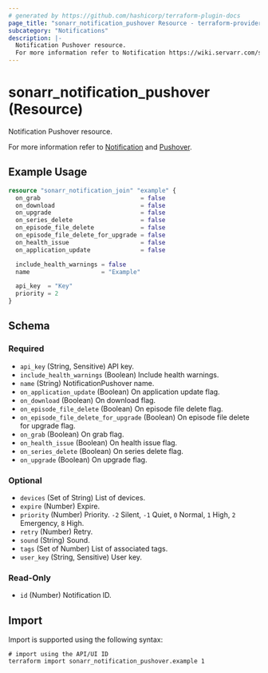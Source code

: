 ```yaml
---
# generated by https://github.com/hashicorp/terraform-plugin-docs
page_title: "sonarr_notification_pushover Resource - terraform-provider-sonarr"
subcategory: "Notifications"
description: |-
  Notification Pushover resource.
  For more information refer to Notification https://wiki.servarr.com/sonarr/settings#connect and Pushover https://wiki.servarr.com/sonarr/supported#pushover.
---
```


# sonarr_notification_pushover (Resource)

<!-- subcategory:Notifications -->Notification Pushover resource.
For more information refer to [Notification](https://wiki.servarr.com/sonarr/settings#connect) and [Pushover](https://wiki.servarr.com/sonarr/supported#pushover).

## Example Usage

```terraform
resource "sonarr_notification_join" "example" {
  on_grab                            = false
  on_download                        = false
  on_upgrade                         = false
  on_series_delete                   = false
  on_episode_file_delete             = false
  on_episode_file_delete_for_upgrade = false
  on_health_issue                    = false
  on_application_update              = false

  include_health_warnings = false
  name                    = "Example"

  api_key  = "Key"
  priority = 2
}
```

<!-- schema generated by tfplugindocs -->
## Schema

### Required

- `api_key` (String, Sensitive) API key.
- `include_health_warnings` (Boolean) Include health warnings.
- `name` (String) NotificationPushover name.
- `on_application_update` (Boolean) On application update flag.
- `on_download` (Boolean) On download flag.
- `on_episode_file_delete` (Boolean) On episode file delete flag.
- `on_episode_file_delete_for_upgrade` (Boolean) On episode file delete for upgrade flag.
- `on_grab` (Boolean) On grab flag.
- `on_health_issue` (Boolean) On health issue flag.
- `on_series_delete` (Boolean) On series delete flag.
- `on_upgrade` (Boolean) On upgrade flag.

### Optional

- `devices` (Set of String) List of devices.
- `expire` (Number) Expire.
- `priority` (Number) Priority. `-2` Silent, `-1` Quiet, `0` Normal, `1` High, `2` Emergency, `8` High.
- `retry` (Number) Retry.
- `sound` (String) Sound.
- `tags` (Set of Number) List of associated tags.
- `user_key` (String, Sensitive) User key.

### Read-Only

- `id` (Number) Notification ID.

## Import

Import is supported using the following syntax:

```shell
# import using the API/UI ID
terraform import sonarr_notification_pushover.example 1
```
